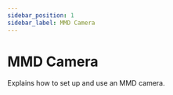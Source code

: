 ```yaml
---
sidebar_position: 1
sidebar_label: MMD Camera
---
```


# MMD Camera

Explains how to set up and use an MMD camera. 